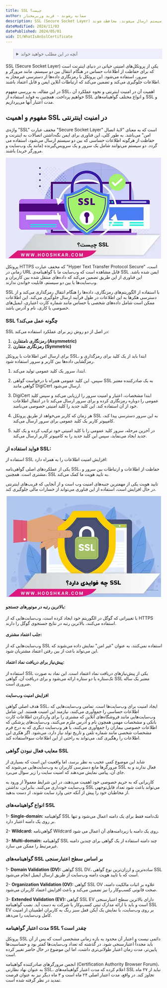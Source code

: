 ```yaml
---
title: SSL چیست؟ 
author: سمانه رشوند - فربد وزیرمختار
description: SSL (Secure Socket Layer) به معنای لایهٔ اتصال امن می‌باشد و از رمزنگاری بهره می‌برد تا اطلاعاتی که بین دو سیستم ارسال می‌شوند، محافظت شوند
dateModified: 2024/11/03
datePublished: 2024/05/01
uid: It/WhatIsAnSslCertificate
---
```


<blockquote style="background-color:#eeeefc; padding:0.5rem">

<details>
  <summary>آنچه در این مطلب خواهید خواند</summary>
  <ul>
    <li> مفهوم و اهمیت SSL در امنیت اینترنتی </li>
    <li>چگونه SSL عمل می‌کند؟</li>
    <li>فواید استفاده از SSL</li>
    <li>افزایش امنیت وب‌سایت</li>
    <li>انواع گواهینامه‌های SSL</li>
    <li>مدت اعتبار گواهینامه SSL چقدر است؟</li>
  </ul>
</details>
</blockquote>
SSL (Secure Socket Layer) یکی از پروتکل‌های امنیتی حیاتی در دنیای اینترنت است که برای حفاظت از اطلاعات حساس در هنگام انتقال بین دو سیستم، مانند مرورگر و سرور، استفاده می‌شود. این پروتکل با رمزنگاری داده‌ها از دسترسی غیرمجاز به اطلاعات جلوگیری می‌کند و تضمین می‌کند که ارتباطات آنلاین ایمن و قابل اعتماد باشند. 

در این مقاله، به بررسی مفهوم SSL، اهمیت آن در امنیت اینترنتی و نحوه عملکرد آن خواهیم پرداخت. همچنین به فواید استفاده از SSL و انواع مختلف گواهینامه‌های SSL و مدت اعتبار آنها می‌پردازیم.

## مفهوم و اهمیت SSL در امنیت اینترنتی 

واژه‌ی "SSL" مخفف عبارت "Secure Socket Layer" است که به معنای "لایهٔ اتصال امن" می‌باشد. به طور کلی، این فناوری برای ایمن نگه‌داشتن اتصالات به اینترنت و حفاظت از هرگونه اطلاعات حساسی که بین دو سیستم ارسال می‌شود، استفاده می گردد. 
دو سیستم می‌توانند شامل یک سرور و یک سرویس‌گیرنده (مانند یک وب‌سایت و مرورگر خرید)  باشند.

![SSL چیست؟](./Images/WhatIsSsl.webp)

پروتکل HTTPS که مخفف عبارت "Hyper Text Transfer Protocol Secure" است، زمانی در URL قابل مشاهده است که وب‌سایت ما با گواهینامه‌ی SSL ایمن شده باشد.
این فناوری از این طریق تضمین می‌کند که داده‌های منتقل شده بین کاربران و وب‌سایت‌ها یا بین دو سیستم، قابلیت خواندن ندارند. 

SSL با استفاده از الگوریتم‌های رمزنگاری، داده‌ها را هنگام انتقال رمزگذاری می‌کند و از دسترسی هکرها به این اطلاعات در طول فرآیند ارسال جلوگیری می‌کند. این اطلاعات ممکن است شامل داده‌های شخصی یا حساس مانند شماره کارت اعتباری، ایمیل‌های خصوصی یا کاری، نام و آدرس باشد.

### SSL چگونه عمل می‌کند؟

SSL در اصل از دو روش زیر برای عملکرد استفاده می‌کند:

1. **رمزنگاری نامتقارن (Asymmetric)**
2. **رمزنگاری متقارن (Symmetric)**

برای ارسال امن اطلاعات با پروتکل SSL، ابتدا باید از یک کلید برای رمزگذاری و رمزگشایی داده‌ها بین کاربر و سرور استفاده شود.

1. ابتدا، سرور یک کلید عمومی تولید می‌کند.

2. سپس، این کلید عمومی همراه با درخواست گواهی SSL به یک صادرکننده معتبر گواهی مانند DigiCert ارسال می‌شود.

3. DigiCert ابتدا مشخصات، اعتبار و امنیت سرور را ارزیابی می‌کند و سپس کلید عمومی را دوباره رمزنگاری کرده و برای سرور ارسال می‌کند تا در انتقال اطلاعات خود از آن استفاده کند. این کلید جدید را کلید امنیتی خصوصی می‌نامند.

4. هر زمان که کاربر می‌خواهد از طریق پروتکل SSL به این سرور دسترسی پیدا کند، کامپیوتر کاربر یک کلید عمومی برای سرور ارسال می‌کند.

5. در آخرین مرحله، سرور کلید عمومی را با کلید امنیتی خود ترکیب کرده و یک کلید جدید ایجاد می‌نماید، سپس این کلید جدید را به کامپیوتر کاربر ارسال می‌کند.

### فواید استفاده از SSL:

استفاده از SSL افزایش امنیت اطلاعات را به همراه دارد:

یکی از عملکردهای اصلی گواهی‌نامه SSL، حفاظت از اطلاعات و ارتباطات بین سرور و مشتری است. همچنین، SSL به تایید هویت ما کمک می‌کند. 

تایید هویت یکی از مهمترین جنبه‌های امنیت وب است و از آنجایی که فریب‌های اینترنتی در حال افزایش است، استفاده از این فناوری می‌تواند از خسارات مالی جلوگیری کند.

![ SSL چه فوایدی دارد؟](./Images/WhatAreTheBenefitsOfSsl.webp)

#### بالاترین رتبه در موتورهای جستجو:

با تغییراتی که گوگل در الگوریتم خود ایجاد کرده است، وب‌سایت‌هایی که از HTTPS استفاده می‌کنند، بالاترین رتبه در نتایج جستجوی گوگل را دارند.

#### جلب اعتماد مشتری:

وب‌سایت‌هایی که از SSL استفاده نمی‌کنند، به عنوان "غیر امن" نمایش داده می‌شوند که این می‌تواند باعث از بین رفتن اعتماد مشتریان شود.

#### پیش‌نیاز برای دریافت نماد اعتماد:

استفاده از SSL یکی از پیش‌نیازهای دریافت نماد اعتماد است. این نماد به صورت تک‌ستاره یا دو ستاره ارائه می‌شود و برای دریافت آن، گواهی SSL معتبر یک ساله ضروری است.

#### افزایش امنیت وب‌سایت

هدف اصلی گواهی SSL، ایجاد امنیت برای وب‌سایت‌ها است. تمامی وب‌سایت‌هایی که اطلاعات حساسی را جمع‌آوری می‌کنند، نیازمند این امنیت هستند. این شامل وب‌سایت‌هایی مانند فروشگاه‌های آنلاین که مشتری را برای واردکردن اطلاعات کارت بانکی و مشخصات مهمی همچون نام و آدرس ملزم می‌کنند، وب‌سایت‌های پزشکی که اطلاعات خصوصی بیماران را جمع‌آوری می‌کنند، یا هر وب‌سایت دیگری که به درج فرم مشخصات شخصی مانند شماره تلفن و تاریخ تولد نیاز دارد، می‌شود. اگر هکری این اطلاعات را رهگیری کند، می‌تواند به راحتی از این اطلاعات سوءاستفاده کند.

### معایب فعال نبودن گواهی SSL

شاید این موضوع کمی عجیب به نظر برسد، اما واقعیت این است که بسیاری از مرورگرها مانع دسترسی کاربران به وب‌سایت‌هایی می‌شوند که SSL فعال ندارند و به جای آن، پیامی نمایش می‌دهند که امنیت سایت را زیر سوال می‌برد.

کاربرانی که به حریم خصوصی خود اهمیت می‌دهند، در این شرایط معمولاً از ورود به وب‌سایت خودداری می‌کنند. بنابراین، نداشتن SSL می‌تواند باعث شود تعداد قابل‌توجهی از مخاطبان خود را پیش از آنکه حتی وارد سایت شوند، از دست بدهید.

### انواع گواهینامه‌های SSL

1- **Single-domain:** گواهینامه SSL تک‌دامنه فقط برای یک دامنه اعمال می‌شود و تنها بر روی یک دامنه اعتبار دارد.

2- **Wildcard:** گواهی‌نامه Wildcard روی یک دامنه با زیردامنه‌های آن اعمال می شود.

3- **Multi-domain:** گواهینامه SSL چند دامنه استفاده از یک گواهی برای چندین دامنه غیرمرتبط را ممکن می سازد.

### گواهینامه‌های SSL بر اساس سطح اعتبارسنجی

1- **Domain Validation (DV):** گواهی SSL DV، ساده‌ترین و ارزان‌ترین نوع گواهی SSL است که با تایید هویت دامنه وب‌سایت از طریق ارسال ایمیل انجام می‌شود.

2- **Organization Validation (OV):** گواهی SSL OV علاوه بر اثبات مالکیت دامنه، صحت قانونی کسب‌وکار را نیز تضمین می‌کند و باعث افزایش اعتماد کاربران می‌شود.

3- **Extended Validation (EV):** گواهی SSL EV دارای بالاترین سطح اعتبارسنجی است و باید با ارائه مدارک ثبتی کسب‌وکار یا شرکت به دست آید. نصب گواهینامه SSL EV بر روی وب‌سایت، با نمایش یک آیکن قفل سبز رنگ به کاربران اطمینان از امنیت کامل وب‌سایت را می‌دهد.

### مدت اعتبار گواهینامه SSL چقدر است؟

پروتکل SSL دائمی نیست و اعتبار آن محدود به بازه زمانی مشخصی است که پس از آن باید مجدداً اعتبارسنجی شود. در گذشته که تعداد وب‌سایت‌ها کمتر بود و حساسیت‌ها پایین‌تر، مدت زمان اعتبار طولانی‌تری داشت، اما این موضوع در حال حاضر تغییر کرده است.

انجمن مرورگرهای صادرکننده گواهینامه (Certification Authority Browser Forum)، به عنوان نهاد نظارتی SSL، اعلام کرده که مدت اعتبار گواهینامه‌های SSL نباید از ۲۷ ماه تجاوز کند. در واقع، مدت اعتبار اصلی ۲۴ ماه است و ۳ ماه دیگر نیز به عنوان فرصت تمدید در نظر گرفته شده است.